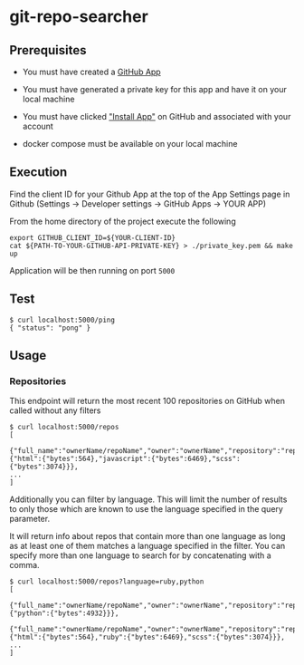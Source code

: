 # git-repo-searcher

## Prerequisites

* You must have created a [GitHub App](https://docs.github.com/en/apps/creating-github-apps)
* You must have generated a private key for this app and have it on your local machine
* You must have clicked ["Install App"](https://docs.github.com/en/apps/using-github-apps/installing-your-own-github-app) on GitHub and associated with your account

* docker compose must be available on your local machine

## Execution

Find the client ID for your Github App at the top of the App Settings page in Github
(Settings -> Developer settings  -> GitHub Apps -> YOUR APP)

From the home directory of the project execute the following
```
export GITHUB_CLIENT_ID=${YOUR-CLIENT-ID}
cat ${PATH-TO-YOUR-GITHUB-API-PRIVATE-KEY} > ./private_key.pem && make up
```

Application will be then running on port `5000`

## Test

```
$ curl localhost:5000/ping
{ "status": "pong" }
```

## Usage

### Repositories

This endpoint will return the most recent 100 repositories on GitHub when called without any filters

```
$ curl localhost:5000/repos
[
 {"full_name":"ownerName/repoName","owner":"ownerName","repository":"repoName","languages":{"html":{"bytes":564},"javascript":{"bytes":6469},"scss":{"bytes":3074}}},
...
]
```

Additionally you can filter by language. This will limit the number of results to only those which are known to use the language specified in the query parameter.

It will return info about repos that contain more than one language as long as at least one of them matches a language specified in the filter. You can specify more than one language to search for by concatenating with a comma.

```
$ curl localhost:5000/repos?language=ruby,python
[
 {"full_name":"ownerName/repoName","owner":"ownerName","repository":"repoName","languages":{"python":{"bytes":4932}}},
 {"full_name":"ownerName/repoName","owner":"ownerName","repository":"repoName","languages":{"html":{"bytes":564},"ruby":{"bytes":6469},"scss":{"bytes":3074}}},
...
]
```
